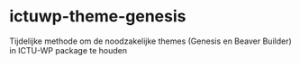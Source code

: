 # ictuwp-theme-genesis
Tijdelijke methode om de noodzakelijke themes (Genesis en Beaver Builder) in ICTU-WP package te houden

